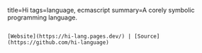 title=Hi
tags=language, ecmascript
summary=A corely symbolic programming language.
~~~~~~

[Website](https://hi-lang.pages.dev/) | [Source](https://github.com/hi-language)

